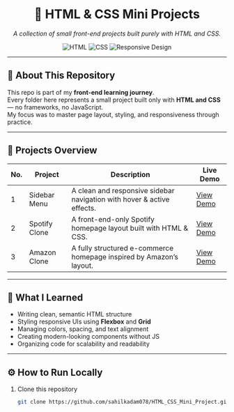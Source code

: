 <div align="center">

# 🎨 HTML & CSS Mini Projects
*A collection of small front-end projects built purely with HTML and CSS.*

![HTML](https://img.shields.io/badge/HTML5-E34F26?style=for-the-badge&logo=html5&logoColor=white)
![CSS](https://img.shields.io/badge/CSS3-1572B6?style=for-the-badge&logo=css3&logoColor=white)
![Responsive Design](https://img.shields.io/badge/Responsive-Design-blueviolet?style=for-the-badge&logo=csswizardry&logoColor=white)

</div>

---

## 🧱 About This Repository
This repo is part of my **front-end learning journey**.  
Every folder here represents a small project built only with **HTML and CSS** — no frameworks, no JavaScript.  
My focus was to master page layout, styling, and responsiveness through practice.

---

## 📂 Projects Overview

| No. | Project | Description | Live Demo |
|-----|---------|-------------|-----------|
| 1 | Sidebar Menu | A clean and responsive sidebar navigation with hover & active effects. | [View Demo](https://sahilkadam078.github.io/HTML_CSS_Mini_Project/Project_1%28Sidebar_menu%29/)
| 2 | Spotify Clone | A front-end-only Spotify homepage layout built with HTML & CSS. | [View Demo](https://sahilkadam078.github.io/HTML_CSS_Mini_Project/Project_2%28Spotify-Clone%29/)
| 3 | Amazon Clone | A fully structured e-commerce homepage inspired by Amazon’s layout. | [View Demo](https://sahilkadam078.github.io/HTML_CSS_Mini_Project/Project_3%28Amazon-Clone%29/)


---

## 🧠 What I Learned
- Writing clean, semantic HTML structure  
- Styling responsive UIs using **Flexbox** and **Grid**  
- Managing colors, spacing, and text alignment  
- Creating modern-looking components without JS  
- Organizing code for scalability and readability  

---

## ⚙️ How to Run Locally
1. Clone this repository  
   ```bash
   git clone https://github.com/sahilkadam078/HTML_CSS_Mini_Project.git
